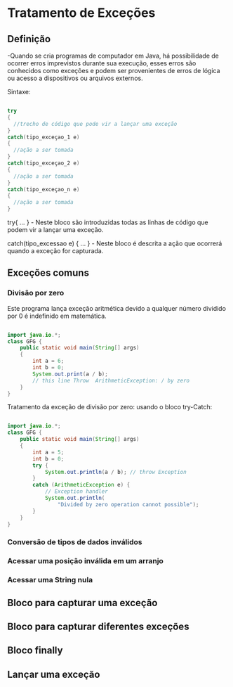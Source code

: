 
# Tratamento de Exceções

## Definição

-Quando se cria programas de computador em Java, há possibilidade de ocorrer erros imprevistos durante sua execução, esses erros são conhecidos como exceções e podem ser provenientes de erros de lógica ou acesso a dispositivos ou arquivos externos.

Sintaxe:

```java

try
{
  //trecho de código que pode vir a lançar uma exceção
}
catch(tipo_exceçao_1 e)
{
  //ação a ser tomada
}
catch(tipo_exceçao_2 e)
{
  //ação a ser tomada
}
catch(tipo_exceçao_n e)
{
  //ação a ser tomada
}

```

try{ … } - Neste bloco são introduzidas todas as linhas de código que podem vir a lançar uma exceção.

catch(tipo_excessao e) { … } - Neste bloco é descrita a ação que ocorrerá quando a exceção for capturada.

## Exceções comuns

### Divisão por zero

Este programa lança exceção aritmética devido a qualquer número dividido por 0 é indefinido em matemática. 


```java

import java.io.*;
class GFG {
    public static void main(String[] args)
    {
        int a = 6;
        int b = 0;
        System.out.print(a / b);
        // this line Throw  ArithmeticException: / by zero
    }
}

```

Tratamento da exceção de divisão por zero: usando o bloco try-Catch:

```java

import java.io.*;
class GFG {
    public static void main(String[] args)
    {
        int a = 5;
        int b = 0;
        try {
            System.out.println(a / b); // throw Exception
        }
        catch (ArithmeticException e) {
            // Exception handler
            System.out.println(
                "Divided by zero operation cannot possible");
        }
    }
}

```



### Conversão de tipos de dados inválidos

### Acessar uma posição inválida em um arranjo

### Acessar uma String nula

## Bloco para capturar uma exceção

## Bloco para capturar diferentes exceções

## Bloco finally

## Lançar uma exceção
